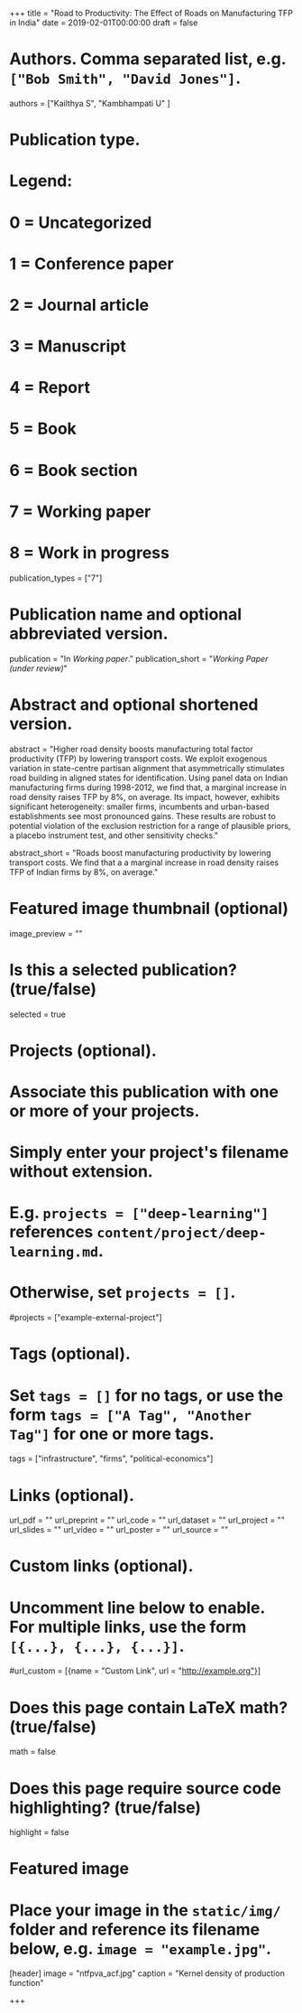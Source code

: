 +++
title = "Road to Productivity: The Effect of Roads on Manufacturing TFP in India"
date = 2019-02-01T00:00:00
draft = false

# Authors. Comma separated list, e.g. `["Bob Smith", "David Jones"]`.
authors = ["Kailthya S", "Kambhampati U" ]

# Publication type.
# Legend:
# 0 = Uncategorized
# 1 = Conference paper
# 2 = Journal article
# 3 = Manuscript
# 4 = Report
# 5 = Book
# 6 = Book section
# 7 = Working paper
# 8 = Work in progress
publication_types = ["7"]

# Publication name and optional abbreviated version.
publication = "In *Working paper*."
publication_short = "*Working Paper (under review)*"

# Abstract and optional shortened version.
abstract = "Higher road density boosts manufacturing total factor productivity (TFP) by lowering transport costs. We exploit exogenous variation in state-centre partisan alignment that asymmetrically stimulates road building in aligned states for identification. Using panel data on Indian manufacturing firms during 1998-2012, we find that, a marginal increase in road density raises TFP by 8%, on average. Its impact, however, exhibits significant heterogeneity: smaller firms, incumbents and urban-based establishments see most pronounced gains. These results are robust to potential violation of the exclusion restriction for a range of plausible priors, a placebo instrument test, and other sensitivity checks."

abstract_short = "Roads boost manufacturing productivity by lowering transport costs. We find that a a marginal increase in road density raises TFP of Indian firms by 8%, on average."

# Featured image thumbnail (optional)
image_preview = ""

# Is this a selected publication? (true/false)
selected = true

# Projects (optional).
#   Associate this publication with one or more of your projects.
#   Simply enter your project's filename without extension.
#   E.g. `projects = ["deep-learning"]` references `content/project/deep-learning.md`.
#   Otherwise, set `projects = []`.
#projects = ["example-external-project"]

# Tags (optional).
#   Set `tags = []` for no tags, or use the form `tags = ["A Tag", "Another Tag"]` for one or more tags.
tags = ["infrastructure", "firms", "political-economics"]

# Links (optional).
url_pdf = ""
url_preprint = ""
url_code = ""
url_dataset = ""
url_project = ""
url_slides = ""
url_video = ""
url_poster = ""
url_source = ""

# Custom links (optional).
#   Uncomment line below to enable. For multiple links, use the form `[{...}, {...}, {...}]`.
#url_custom = [{name = "Custom Link", url = "http://example.org"}]

# Does this page contain LaTeX math? (true/false)
math = false

# Does this page require source code highlighting? (true/false)
highlight = false

# Featured image
# Place your image in the `static/img/` folder and reference its filename below, e.g. `image = "example.jpg"`.
[header]
image = "ntfpva_acf.jpg"
caption = "Kernel density of production function"

+++
